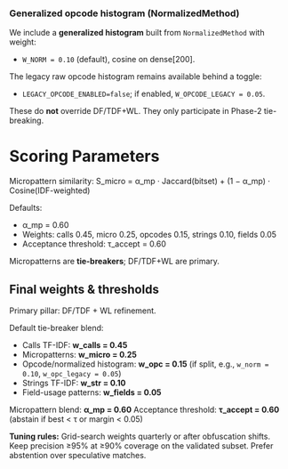 <!-- >>> AUTOGEN: BYTECODEMAPPER DOC scoring NormalizedMethod BEGIN -->

### Generalized opcode histogram (NormalizedMethod)

We include a **generalized histogram** built from `NormalizedMethod` with weight:

- `W_NORM = 0.10` (default), cosine on dense[200].

The legacy raw opcode histogram remains available behind a toggle:

- `LEGACY_OPCODE_ENABLED=false`; if enabled, `W_OPCODE_LEGACY = 0.05`.

These do **not** override DF/TDF+WL. They only participate in Phase-2 tie-breaking.
<!-- <<< AUTOGEN: BYTECODEMAPPER DOC scoring NormalizedMethod END -->
<!-- >>> AUTOGEN: BYTECODEMAPPER DOC scoring BEGIN -->
# Scoring Parameters

Micropattern similarity:
S_micro = α_mp · Jaccard(bitset) + (1 − α_mp) · Cosine(IDF-weighted)

Defaults:
- α_mp = 0.60
- Weights: calls 0.45, micro 0.25, opcodes 0.15, strings 0.10, fields 0.05
- Acceptance threshold: τ_accept = 0.60

Micropatterns are **tie-breakers**; DF/TDF+WL are primary.
<!-- <<< AUTOGEN: BYTECODEMAPPER DOC scoring END -->

<!-- >>> AUTOGEN: BYTECODEMAPPER DOC scoring final-weights BEGIN -->
## Final weights & thresholds

Primary pillar: DF/TDF + WL refinement.

Default tie-breaker blend:

- Calls TF-IDF: **w_calls = 0.45**
- Micropatterns: **w_micro = 0.25**
- Opcode/normalized histogram: **w_opc = 0.15** (if split, e.g., `w_norm = 0.10`, `w_opc_legacy = 0.05`)
- Strings TF-IDF: **w_str = 0.10**
- Field-usage patterns: **w_fields = 0.05**

Micropattern blend: **α_mp = 0.60**
Acceptance threshold: **τ_accept = 0.60** (abstain if best < τ or margin < 0.05)

**Tuning rules:** Grid-search weights quarterly or after obfuscation shifts. Keep precision ≥95% at ≥90% coverage on the validated subset. Prefer abstention over speculative matches.
<!-- <<< AUTOGEN: BYTECODEMAPPER DOC scoring final-weights END -->
